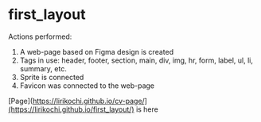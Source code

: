 # first_layout

Actions performed:

1. A web-page based on Figma design is created 
2. Tags in use: header, footer, section, main, div, img, hr, form, label, ul, li, summary, etc.
3. Sprite is connected 
4. Favicon was connected to the web-page  

[Page](https://lirikochi.github.io/cv-page/](https://lirikochi.github.io/first_layout/) is here
